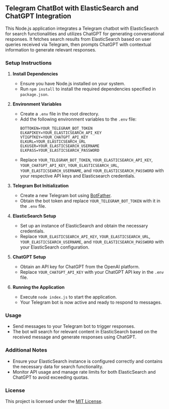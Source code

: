 ## Telegram ChatBot with ElasticSearch and ChatGPT Integration

This Node.js application integrates a Telegram chatbot with ElasticSearch for search functionalities and utilizes ChatGPT for generating conversational responses. It fetches search results from ElasticSearch based on user queries received via Telegram, then prompts ChatGPT with contextual information to generate relevant responses.

### Setup Instructions

1. **Install Dependencies**
   - Ensure you have Node.js installed on your system.
   - Run `npm install` to install the required dependencies specified in `package.json`.

2. **Environment Variables**
   - Create a `.env` file in the root directory.
   - Add the following environment variables to the `.env` file:
     ```
     BOTTOKEN=YOUR_TELEGRAM_BOT_TOKEN
     ELKAPIKEY=YOUR_ELASTICSEARCH_API_KEY
     VTIGPTKEY=YOUR_CHATGPT_API_KEY
     ELKURL=YOUR_ELASTICSEARCH_URL
     ELKUSER=YOUR_ELASTICSEARCH_USERNAME
     ELKPASS=YOUR_ELASTICSEARCH_PASSWORD
     ```
   - Replace `YOUR_TELEGRAM_BOT_TOKEN`, `YOUR_ELASTICSEARCH_API_KEY`, `YOUR_CHATGPT_API_KEY`, `YOUR_ELASTICSEARCH_URL`, `YOUR_ELASTICSEARCH_USERNAME`, and `YOUR_ELASTICSEARCH_PASSWORD` with your respective API keys and Elasticsearch credentials.

3. **Telegram Bot Initialization**
   - Create a new Telegram bot using [BotFather](https://core.telegram.org/bots#6-botfather).
   - Obtain the bot token and replace `YOUR_TELEGRAM_BOT_TOKEN` with it in the `.env` file.

4. **ElasticSearch Setup**
   - Set up an instance of ElasticSearch and obtain the necessary credentials.
   - Replace `YOUR_ELASTICSEARCH_API_KEY`, `YOUR_ELASTICSEARCH_URL`, `YOUR_ELASTICSEARCH_USERNAME`, and `YOUR_ELASTICSEARCH_PASSWORD` with your ElasticSearch configuration.

5. **ChatGPT Setup**
   - Obtain an API key for ChatGPT from the OpenAI platform.
   - Replace `YOUR_CHATGPT_API_KEY` with your ChatGPT API key in the `.env` file.

6. **Running the Application**
   - Execute `node index.js` to start the application.
   - Your Telegram bot is now active and ready to respond to messages.

### Usage

- Send messages to your Telegram bot to trigger responses.
- The bot will search for relevant content in ElasticSearch based on the received message and generate responses using ChatGPT.

### Additional Notes

- Ensure your ElasticSearch instance is configured correctly and contains the necessary data for search functionality.
- Monitor API usage and manage rate limits for both ElasticSearch and ChatGPT to avoid exceeding quotas.

### License

This project is licensed under the [MIT License](LICENSE).
